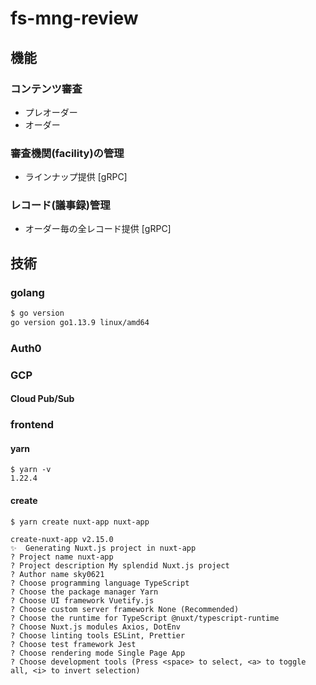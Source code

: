 # fs-mng-review

## 機能
### コンテンツ審査
- プレオーダー
- オーダー

### 審査機関(facility)の管理
- ラインナップ提供 [gRPC]

### レコード(議事録)管理
- オーダー毎の全レコード提供 [gRPC]

## 技術
### golang
```bash
$ go version
go version go1.13.9 linux/amd64
```

### Auth0

### GCP
#### Cloud Pub/Sub

### frontend
#### yarn
```
$ yarn -v
1.22.4
```

#### create
```
$ yarn create nuxt-app nuxt-app

create-nuxt-app v2.15.0
✨  Generating Nuxt.js project in nuxt-app
? Project name nuxt-app
? Project description My splendid Nuxt.js project
? Author name sky0621
? Choose programming language TypeScript
? Choose the package manager Yarn
? Choose UI framework Vuetify.js
? Choose custom server framework None (Recommended)
? Choose the runtime for TypeScript @nuxt/typescript-runtime
? Choose Nuxt.js modules Axios, DotEnv
? Choose linting tools ESLint, Prettier
? Choose test framework Jest
? Choose rendering mode Single Page App
? Choose development tools (Press <space> to select, <a> to toggle all, <i> to invert selection)

```
